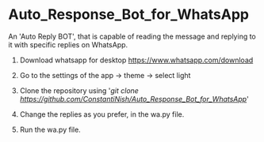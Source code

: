 # Auto_Response_Bot_for_WhatsApp

An 'Auto Reply BOT', that is capable of reading the message and replying to it with specific replies on WhatsApp.


1. Download whatsapp for desktop https://www.whatsapp.com/download


2. Go to the settings of the app -> theme -> select light


3. Clone the repository using '*git clone https://github.com/ConstantiNish/Auto_Response_Bot_for_WhatsApp*'


4. Change the replies as you prefer, in the wa.py file.


5. Run the wa.py file.




